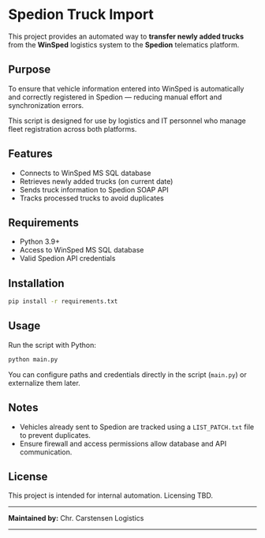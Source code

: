 
# Spedion Truck Import

This project provides an automated way to **transfer newly added trucks** from the **WinSped** logistics system to the **Spedion** telematics platform.

## Purpose

To ensure that vehicle information entered into WinSped is automatically and correctly registered in Spedion — reducing manual effort and synchronization errors.

This script is designed for use by logistics and IT personnel who manage fleet registration across both platforms.

## Features

- Connects to WinSped MS SQL database
- Retrieves newly added trucks (on current date)
- Sends truck information to Spedion SOAP API
- Tracks processed trucks to avoid duplicates

## Requirements

- Python 3.9+
- Access to WinSped MS SQL database
- Valid Spedion API credentials

## Installation

```bash
pip install -r requirements.txt
```

## Usage

Run the script with Python:

```bash
python main.py
```

You can configure paths and credentials directly in the script (`main.py`) or externalize them later.

## Notes

- Vehicles already sent to Spedion are tracked using a `LIST_PATCH.txt` file to prevent duplicates.
- Ensure firewall and access permissions allow database and API communication.

## License

This project is intended for internal automation. Licensing TBD.

---

**Maintained by:** Chr. Carstensen Logistics

---
